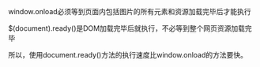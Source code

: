  window.onload必须等到页面内包括图片的所有元素和资源加载完毕后才能执行

$(document).ready()是DOM加载完毕后就执行，不必等到整个网页资源加载完毕      

所以，使用document.ready()方法的执行速度比window.onload的方法要快。